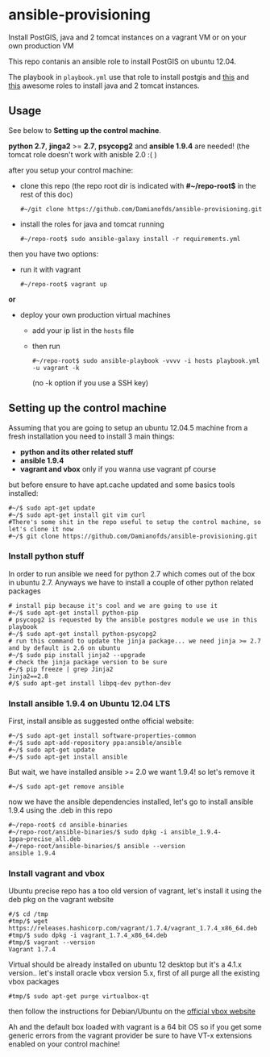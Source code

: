 # ansible-provisioning
Install PostGIS, java and 2 tomcat instances on a vagrant VM or on your own production VM

This repo contanis an ansible role to install PostGIS on ubuntu 12.04.

The playbook in ``playbook.yml`` use that role to install postgis and [this](https://github.com/silpion/ansible-tomcat) and [this](https://github.com/silpion/ansible-java) awesome roles to install java and 2 tomcat instances.

## Usage

See below to **Setting up the control machine**. 

**python 2.7**, **jinga2** >= **2.7**, **psycopg2** and  **ansible 1.9.4** are needed! (the tomcat role doesn't work with anisble 2.0 :( ) 

after you setup your control machine:

* clone this repo (the repo root dir is indicated with **#~/repo-root$** in the rest of this doc)

  ``#~/git clone https://github.com/Damianofds/ansible-provisioning.git``
* install the roles for java and tomcat running 
  
  ``#~/repo-root$ sudo ansible-galaxy install -r requirements.yml``

then you have two options:
* run it with vagrant

  ``#~/repo-root$ vagrant up``

**or**

* deploy your own production virtual machines
  * add your ip list in the ``hosts`` file 
  * then run

    ``#~/repo-root$ sudo ansible-playbook -vvvv -i hosts playbook.yml -u vagrant -k``

    (no -k option if you use a SSH key)

## Setting up the control machine

Assuming that you are going to setup an ubuntu 12.04.5 machine from a fresh installation you need to install 3 main things:
* **python and its other related stuff**
* **ansible 1.9.4**
* **vagrant and vbox** only if you wanna use vagrant pf course

but before ensure to have apt.cache updated and some basics tools installed:

```
#~/$ sudo apt-get update
#~/$ sudo apt-get install git vim curl
#There's some shit in the repo useful to setup the control machine, so let's clone it now
#~/$ git clone https://github.com/Damianofds/ansible-provisioning.git
```

### Install python stuff
In order to run ansible we need for python 2.7 which comes out of the box in ubuntu 2.7.
Anyways we have to install a couple of other python related packages

```
# install pip because it's cool and we are going to use it
#~/$ sudo apt-get install python-pip
# psycopg2 is requested by the ansible postgres module we use in this playbook
#~/$ sudo apt-get install python-psycopg2 
# run this command to update the jinja package... we need jinja >= 2.7 and by default is 2.6 on ubuntu
#~/$ sudo pip install jinja2 --upgrade
# check the jinja package version to be sure
#~/$ pip freeze | grep Jinja2
Jinja2==2.8
#/$ sudo apt-get install libpq-dev python-dev

```

### Install ansible 1.9.4 on Ubuntu 12.04 LTS

First, install ansible as suggested onthe official website:
```
#~/$ sudo apt-get install software-properties-common
#~/$ sudo apt-add-repository ppa:ansible/ansible
#~/$ sudo apt-get update
#~/$ sudo apt-get install ansible
```
But wait, we have installed ansible >= 2.0 we want 1.9.4! so let's remove it
```
#~/$ sudo apt-get remove ansible
```

now we have the ansible dependencies installed, let's go to install ansible 1.9.4 using the .deb in this repo
```
#~/repo-root$ cd ansible-binaries
#~/repo-root/ansible-binaries/$ sudo dpkg -i ansible_1.9.4-1ppa~precise_all.deb
#~/repo-root/ansible-binaries/$ ansible --version
ansible 1.9.4
```

### Install vagrant and vbox
Ubuntu precise repo has a too old version of vagrant, let's install it using the deb pkg on the vagrant website
```
#/$ cd /tmp
#tmp/$ wget https://releases.hashicorp.com/vagrant/1.7.4/vagrant_1.7.4_x86_64.deb
#tmp/$ sudo dpkg -i vagrant_1.7.4_x86_64.deb
#tmp/$ vagrant --version
Vagrant 1.7.4
```
Virtual should be already installed on ubuntu 12 desktop but it's a 4.1.x version..
let's install oracle vbox version 5.x, first of all purge all the existing vbox packages
```
#tmp/$ sudo apt-get purge virtualbox-qt
```
then follow the instructions for Debian/Ubuntu on the [official vbox website](https://www.virtualbox.org/wiki/Linux_Downloads)

Ah and the default box loaded with vagrant is a 64 bit OS so if you get some generic errors from the vagrant provider be sure to have VT-x extensions enabled on your control machine!
